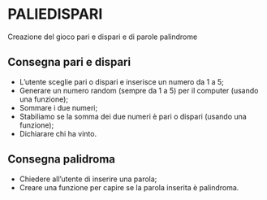 PALIEDISPARI
===
Creazione del gioco pari e dispari e di parole palindrome
## Consegna pari e dispari
- L’utente sceglie pari o dispari e inserisce un numero da 1 a 5;
- Generare un numero random (sempre da 1 a 5) per il computer (usando una funzione);
- Sommare i due numeri;
- Stabiliamo se la somma dei due numeri è pari o dispari (usando una funzione);
- Dichiarare chi ha vinto.
## Consegna palidroma
- Chiedere all’utente di inserire una parola;
- Creare una funzione per capire se la parola inserita è palindroma.